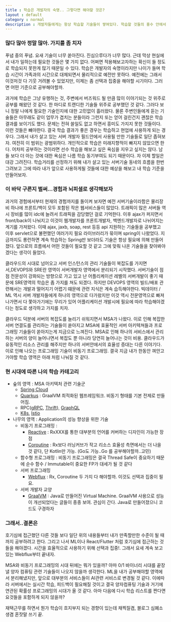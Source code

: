 ```yaml
---
title : 학습은 개발자의 숙명.. 그렇다면 해야할 것은?
layout : default
category : normal
description : 개발자들에게는 항상 학습할 기술들이 쌓여있다. 학습할 것들의 홍수 안에서 나에게 필요하고 내가 해야할 학습 거리들을 찾는 기준을 한번 생각해보고, 그 잡생각들을 뻘소리 겸 내 블로그에 남겨보자
---
```


### 많다 많아 정말 많아. 가지를 좀 치자

푸념 중의 푸념. 요새 기술이 너무 쏟아진다. 진심으루다가 너무 많다. 근데 막상 현실에서 내가 일하는데 필요한 것들은 몇 가지 없다. 어쩌면 적용해보고자하는 확신이 들 정도로 학습되지 못한게 많기 때문일 수 있다. 학습은 개발자의 숙명이라지만 나이가 들며 학습 시간이 가족과의 시간으로 대체되면서 물리적으로 예전만 못하다. 예전에는 그래서 이것저것 다 기웃 거려볼 수 있었지만, 이제는 좀 선택과 집중을 해야할 시기이다. 그러면 어떤 기준으로 공부해야할까.

과거에 학습은 그냥 유행하는 것, 주변에서 버즈워드 될 만큼 많이 이야기되는 것 위주로 공부를 해왔던 것 같다. 한 마디로 트랜디한 기술들 위주로 공부했던 것 같다. 그러다 보니 정말 나에게 필요한 기술인지에 대한 고민없이 흘러왔다. 물론 주변인들에게 듣는 기술들은 아무래도 같이 업무가 겹치는 분들이라 그런지 또는 얻어 걸린건지 괜찮은 학습결과를 보이기도 했다. 문제는 전혀 쓸일도 없고 하면서 흥미도 가지지 못한 것들이다. 이런 것들은 뺴야한다. 결국 학습 결과가 좋은 경우는 학습하고 현업에 사용하게 되는 경우다. 그래서 내가 살고 있는 서버 개발자 필드안에서 사용될 만한 기술들로 일단 좁혀보자. 여전히 이 범위는 광범위하다. 개인적으로 학습은 미래지향적이 빠지지 않았으면 한다. 어차피 공부하는 것이라면 선수 학습을 해보고 싶은 욕심을 지우고 싶지는 않다. 남들 보다 더 아는 것에 대한 욕심은 나름 학습 동기부여도 되기 때문이다. 자 이제 할일은 대강 그려진다. 학습거리를 선정하기 위해 내가 살고 있는 서버기술 동네의 흐름을 한번 그려보고 그에 따라 내가 앞으로 사용하게될 것들에 대한 예상을 해보고 내 학습 기준을 만들어보자.

### 이 바닥 구른지 벌써...경험과 뇌피셜로 생각해보자

과거의 경험에서부터 현재의 경험까지를 돌이켜 보자면 예전 서버기술이라함은 물리장비 하나에 프론트/백이 모두 포함된 작은 웹서비스들이 많았다. 트래픽이 많은 서버들 역시 장비를 많이 idc에 늘려서 트래픽을 감당했던 걸로 기억한다. 이후 ajax가 퍼지면서 front/back이 나눠지고 이것이 웹개발자를 프론트개발자, 백엔드개발자로 나뉘어지는 계기를 가져왔다. 이때 ajax, jaxb, soap, rest 등등 api 지원하는 기술들을 공부했고 이후 servlet으로 불편했던 여러가지 필요 라이브러리가 묶이며 spring이 나왔었다. 지금까지도 롱런하면 계속 학습하는 Spring만 보더라도 기술은 항상 필요에 의해 만들어졌다. 앞으로의 흐름에서 어떤 것들이 필요할 것 같고 그에 맞춰 나온 기술들을 찾아봐야겠다는 생각이 들었다. 

클라우드의 시대로 넘어오고 서버 인스턴스의 관리 기술들이 복잡도를 가지면서,DEVOPS와 SRE란 영역이 서버개발자 영역에서 분리되기 시작했다. 서버기술이 점점 전문성이 강화되는 방향으로 가고 있고 난 어플리케이션 레벨의 서버개발이 좋기 때문에 SRE영역의 학습은 좀 가지를 쳐도 되겠다. 하지만 DEVOPS 영역의 빌드/배포 관련해서는 개발과 떨어지기 어렵기 떄문에 관련 지식은 계속 습득해야한다. 빅데이터 / ML 역시 서버 개발자들에게 하나의 영역으로 다가왔지만 이것 역시 전문영역으로 빠져나가면서 다 쫓아가기에는 무리가 있어 어플리케이션 개발시에 필요에 따라 학습해야겠다는 정도로 생각하고 가지를 치자. 

클라우드 덕분에 서버의 복잡도를 늘리기 쉬워지면서 MSA가 나왔다. 이로 인해 복잡한 서버 연결도를 관리하는 기술들이 쏟아지고 MSA에 효율적인 서버 아키텍쳐들과 프로그래밍 기술들이 쏟아지는게 지금으로 느껴진다. MSA로 인해 하나의 서비스에서 관리하는 서버의 양이 늘어나면서 복잡도 뿐 아니라 당연히 늘어나는 것이 비용. 클라우드가 유동적인 리소스 관리를 해주지만 하나의 서버안에서의 효율성 증대는 다른 이야기다. 이로 인해 나오는 프로그래밍 기술이 비동기 프로그래밍. 결국 지금 내가 한동안 껴안고 가야할 학습 영역은 아래 처럼 나눠질 것 같다.

### 현 시대에 따른 나의 학습 카테고리

- 숲의 영역 : MSA 아키텍처 관련 기술군
    - [Spring Cloud](https://spring.io/projects/spring-cloud)
    - [Quarkus](https://quarkus.io/) : GraalVM 최적화된 웹프레임워크. 비동기 형태를 기본 전제로 만들어짐.
    - RPC([gRPC](https://grpc.io/), [Thrift](http://thrift.apache.org/)), [GraphQL](https://graphql.org/)
    - [K8s](https://kubernetes.io/), [Istio](https://istio.io/)
- 나무의 영역 : Application의 성능 향상을 위한 기술
    - 비동기 프로그래밍 : 
        - [Reactive](https://www.reactivemanifesto.org/) : RxXXX를 통한 대부분의 언어를 커버하는 디자인이 가능한 장점
        - [Coroutine](https://kotlinlang.org/docs/reference/coroutines/coroutines-guide.html) : Rx보다 러닝커브가 작고 리소스 효율성 측면에서는 더 나을 것 같다, 단 Kotlin만 가능. (Go도 가능..Go 를 공부해야할까..고민)
    - 함수형 프로그래밍 : 비동기 프로그래밍은 결국 Thread Safe이 중요하기 때문에 순수 함수 / Immutable이 중요한 FP가 대세가 될 것 같다
    - 서버 프로그래밍
        - [Webflux](https://docs.spring.io/spring/docs/current/spring-framework-reference/web-reactive.html#webflux) : Rx, Coroutine 두 가지 다 해야할까. 이것도 선택과 집중이 필요.
    - 서버 개발자 교양
        - [GraalVM](https://www.graalvm.org/) : Java로 만들어진 Virtual Machine. GraalVM 사용으로 성능이 개선되었다는 글들이 종종 보여. 관심이 간다. Java로 만들어졌으니 코드도 구경하자

### 그래서..결론은

호기심에 접근했던 다른 것들 보다 일단 위의 내용들부터 내가 만족할만한 수준이 될 때 까지 공부하려고 한다. 그리고 나서 ML이나 React/Flutter 처럼 호기심에 접근하는 것들을 해야겠다. 시간을 효율적으로 사용하기 위해 선택과 집중!. 그래서 요새 계속 보고 있는 Webflux부터 끝내자.

MSA와 비동기 프로그래밍의 시대 뒤에는 뭐가 있을까? 아마 0/1 바이너리 시대를 끝장낼 양자 컴퓨팅 관련 기술들이 나오지 않을까 생각한다. ML을 내가 공부해야할 영역에서 분리해냈지만, 앞으로 대부분의 서비스들이 AI관련 서비스로 변경될 것 같다. 이에따라 서버에서는 실시간 학습, 피드백이 필요해질 것이고 결국 양자컴퓨팅 기술과 거기에 연관된 확률성 프로그래밍의 시대가 올 것 같다. 아마 다음에 다시 학습 리스트를 짠다면 요것들을 포함하게 되지 않을까?

재택근무를 하면서 뭔가 학습이 흐지부지 되는 경향이 있는데 채찍질겸, 블로그 심폐소생겸 혼잣말 쓰기 끝.